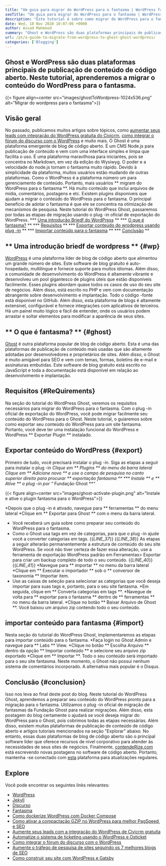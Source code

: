 ```yaml
---
title: "Um guia para migrar do WordPress para o fantasma | WordPress fantasma" 
seoTitle: "Um guia para migrar do WordPress para o fantasma | WordPress fantasma" 
description: "Este tutorial é sobre como migrar do WordPress para o fantasma. Aprenderemos como migrar suas postagens e páginas para o fantasma do site do WordPress existente." 
date: Wed, 18 Nov 2020 10:07:06 +0000
author: Assad Mahmood
summary: "Ghost e WordPress são duas plataformas principais de publicação de conteúdo de código aberto. Neste tutorial, aprenderemos a migrar o conteúdo do WordPress para o fantasma." 
url: /pt/a-guide-to-migrate-from-wordpress-to-ghost-ghost-wordpress/
categories: ['Blogging']
---
```


## Ghost e WordPress são duas plataformas principais de publicação de conteúdo de código aberto. Neste tutorial, aprenderemos a migrar o conteúdo do WordPress para o fantasma.

{{< figure align=center src="images/ghostToWordpress-1024x536.png" alt="Migrar do wordpress para o fantasma">}}


## Visão geral
No passado, publicamos muitos artigos sobre tópicos, como [aumentar seus leads com integração do WordPress gratuita do Civicrm][1], [como integrar o fórum do discurso com o WordPress][2] e muito mais. O Ghost é uma plataforma emergente de blog de código aberto. É um CMS Node.js para publicação de conteúdo e vem com uma interface simples e limpa que facilita o uso. É uma plataforma maravilhosa para iniciantes, pois se concentra no Markdown, em vez da edição do Wysiwyg. O poder e a velocidade do node.js tornam o fantasma muito rápido. Devido à simplicidade da plataforma, muitos usuários estão mudando de outras plataformas. Como o WordPress é a plataforma número um para gerenciamento de conteúdo.
Portanto, mais usuários ** migram do WordPress para o fantasma **. Há muito conteúdo que inclui arquivos de mídia, comentários, postagens e etc. Existem plugins disponíveis que ajudam a migrar o conteúdo do WordPress para o fantasma. O principal benefício de adotar o fantasma é que ele se concentra na otimização de mecanismos de pesquisa. Neste tutorial do WordPress Ghost, passaremos por todas as etapas de migração usando o plug -in oficial de exportação do WordPress.
  *** [Uma introdução Briedf do WordPress][3] **
  *** [O que é fantasma?][4] **
  *** [Requisitos][5] **
  *** [Exportar conteúdo do wrodpress usando plug -in][6] **
  *** [Importar conteúdo para o fantasma][7] **
  *** [Conclusão][8] **

## ** Uma introdução briedf de wordpress ** {#wp}
[WordPress][9] é uma plataforma líder de blog de código aberto que alimentou um grande número de sites. Este software de blog gratuito é auto-hospedado, multilíngue e fornece suporte para muitos idiomas. Além disso, a comunidade de desenvolvimento do WordPress é altamente vibrante e desenvolveu um pool gigantesco de plugins úteis que estão disponíveis facilmente. Esses plugins abordam quase todos os casos de uso do seu site de negócios. Além disso, está escrito no PHP e vem com documentação abrangente sobre desenvolvimento e implantação. Todo o código -fonte está disponível no GitHub. Além disso, esta plataforma de blogs é altamente extensível, configurável e fornece integrações com aplicativos de terceiros. Há um painel muito lógico e fácil de entender, onde os usuários podem arrastar e soltar elementos para modificar a aparência de seus sites.

## ** O que é fantasma? ** {#ghost}
[Ghost][10] é outra plataforma popular de blog de código aberto. Esta é uma das plataformas de publicação de conteúdo mais usadas que são altamente adotadas por desenvolvedores e proprietários de sites. Além disso, o Ghost é muito amigável para SEO e vem com temas, formas, boletins de e-mail e assinaturas embutidas. Este software de blog gratuito está escrito no JavaScript e toda a documentação está disponível em relação ao desenvolvimento e implantação.

## Requisitos {#ReQuirements}
Na seção do tutorial do WordPress Ghost, veremos os requisitos necessários para migrar do WordPress para o fantasma. Com o plug -in oficial de exportação do WordPress, você pode migrar facilmente seu conteúdo do WordPress para o Ghost. Neste tutorial, o guiaremos sobre como exportar seu conteúdo do WordPress para um site fantasma. Portanto, você deve ter uma instalação funcional do WordPress e WordPress ** Exportar Plugin ** instalado.

## Exportar conteúdo do WordPress {#export}
Primeiro de tudo, você precisará instalar o plug -in. Siga as etapas a seguir para instalar o plug -in
  *Clique em ** Plugins ** do menu da barra lateral
  *Clique em ** Adicione novo ** e use o campo de pesquisa no canto superior direito para procurar ** exportação fantasma **
  *** Instale ** e ** Ative ** o plug -in por “** Fundação Ghost **“

{{< figure align=center src="images/ghost-activate-plugin.png" alt="Instale e ative o plugin fantasma para o WordPress">}}

  *Depois que o plug -in é ativado, navegue para ** ferramentas ** do menu lateral
  *Clique em ** Exportar para Ghost ** com o menu da barra lateral.
  * Você receberá um guia sobre como preparar seu conteúdo do WordPress para o fantasma.
  * Como o Ghost usa tags em vez de categorias, para que o plug -in ajude você a converter categorias em tags.
{{_LINE_37_}}
{{_LINE_38_}}
    As etapas a seguir alterarão permanentemente a estrutura de conteúdo do seu site WordPress. Se você não tiver certeza de fazer essa alteração, use a ferramenta de exportação WordPress padrão em Ferramentas> Exportar para criar um backup completo de todo o seu conteúdo.
{{_LINE_40_}}
{{_LINE_41_}}
  *Navegue para ** importar ** no menu da barra lateral
  *Clique em ** Executar o importador ** sob o ** conversor de taxonomia ** Importar item.
  * Use as caixas de seleção para selecionar as categorias que você deseja importar para suas tags e, portanto, para o seu site fantasma.
  *Em seguida, clique em ** Converta categorias em tags **.
  *Navegue de volta para ** exportar para o fantasma ** dentro de ** ferramentas ** no menu da barra lateral.
  *Clique no botão ** Baixar Arquivo de Ghost **. Você baixou um arquivo zip contendo todo o seu conteúdo.

## importar conteúdo para fantasma {#import}
Nesta seção do tutorial do WordPress Ghost, implementaremos as etapas para importar conteúdo para o fantasma.
  *Faça login no Ghost Admin e navegue para ** Labs ** View.
  *Clique no botão ** Escolha Arquivo ** dentro da opção ** Importar conteúdo ** e selecione seu arquivo zip exportado
  *Clique em ** Importar **. Todo o seu conteúdo será importado para o seu site fantasma.
Neste momento, o Ghost não possui nenhum sistema de comentários incorporado. A alternativa mais popular é o Disqus.

## Conclusão {#conclusion}
Isso nos leva ao final deste post do blog. Neste tutorial do WordPress Ghost, aprendemos a preparar seu conteúdo do WordPress pronto para a migração para o fantasma. Utilizamos o plug -in oficial de migração de fantasmas da Fundação Ghost para realizar migrações. Além disso, esta postagem do blog certamente o ajudará se você deseja migrar do WordPress para o Ghost, pois cobrimos todas as etapas necessárias. Além disso, existem muitas plataformas de publicação de conteúdo de código aberto e artigos tutoriais mencionados na seção "Explorar" abaixo. No entanto, essas duas plataformas de blog de código aberto são o principal software líder que oferece recursos de nível corporativo para atender às necessidades de seus sites de negócios.
Finalmente, [contendeRize.com][11] está escrevendo novas postagens no software de código aberto. Portanto, mantenha -se conectado com [esta][12] plataforma para atualizações regulares.

## Explore
Você pode encontrar os seguintes links relevantes:
  * [WordPress][9]
  * [Jekyll][13]
  * [Discurso][14]
  * [Fantasma][10]
  * [Como dockerize WordPress com Docker Compose][15]
  * [Como ativar a compactação GZIP no WordPress para melhor PagSpeed ​​e SEO][16]
  * [Aumente seus leads com a integração do WordPress de Civicrm gratuita][1]
  * [Automatize o sistema de ticketing usando o WordPress e Osticket][17]
  * [Como integrar o fórum do discurso com o WordPress][2]
  * [Aumente o tráfego de pesquisa de sites seguindo os 7 melhores blogs de SEO][18]
  * [Como construir seu site com WordPress e Gatsby][19]

  
[1]: https://blog.containerize.com/blogging/civicrm-wordpress-integration-wordpress-tutorial/
[2]: https://blog.containerize.com/blogging/how-to-integrate-discourse-forum-with-wordpress/
[3]: #wp
[4]: #ghost
[5]: #requirements
[6]: #export
[7]: #import
[8]: #conclusion
[9]: https://products.containerize.com/blogging/wordpress/
[10]: https://products.containerize.com/blogging/ghost/
[11]: https://www.containerize.com/
[12]: https://blog.containerize.com/
[13]: https://products.containerize.com/blogging/jekyll/
[14]: https://products.containerize.com/discussion-forum/discourse/
[15]: https://blog.containerize.com/blogging/how-to-dockerize-wordpress-docker-wordpress/
[16]: https://blog.containerize.com/blogging/how-to-enable-gzip-compression-in-wordpress-gzip-wordpress/
[17]: https://blog.containerize.com/blogging/automate-ticketing-system-using-wordpress-and-osticket/
[18]: https://blog.containerize.com/blogging/increase-website-search-traffic-by-following-top-7-seo-blogs/
[19]: https://blog.containerize.com/blogging/how-does-gatsby-integrate-with-wordpress-gatsby-wordpress/

